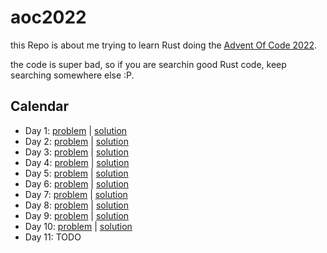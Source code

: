 # aoc2022

this Repo is about me  trying to learn Rust doing the [Advent Of Code 2022](https://adventofcode.com/2022).

the code is super bad, so if you are searchin good Rust code, keep searching somewhere else :P.

## Calendar
- Day 1: [problem](https://adventofcode.com/2022/day/1) | [solution](https://github.com/jurgob/aoc2022/blob/main/day_01/src/main.rs#L60)
- Day 2: [problem](https://adventofcode.com/2022/day/2) | [solution](https://github.com/jurgob/aoc2022/blob/main/day_02/src/main.rs#L67)
- Day 3: [problem](https://adventofcode.com/2022/day/3) | [solution](https://github.com/jurgob/aoc2022/blob/main/day_03/src/main.rs#L34)
- Day 4: [problem](https://adventofcode.com/2022/day/4) | [solution](https://github.com/jurgob/aoc2022/blob/main/day_04/src/main.rs#L64)
- Day 5: [problem](https://adventofcode.com/2022/day/5) | [solution](https://github.com/jurgob/aoc2022/blob/main/day_05/src/main.rs#L2)
- Day 6: [problem](https://adventofcode.com/2022/day/6) | [solution](https://github.com/jurgob/aoc2022/blob/main/day_06/src/main.rs#L2)
- Day 7: [problem](https://adventofcode.com/2022/day/7) | [solution](https://github.com/jurgob/aoc2022/blob/main/day_07/src/main.rs#L2)
- Day 8: [problem](https://adventofcode.com/2022/day/8) | [solution](https://github.com/jurgob/aoc2022/blob/main/day_08/src/main.rs#L2)
- Day 9: [problem](https://adventofcode.com/2022/day/9) | [solution](https://github.com/jurgob/aoc2022/blob/main/day_09/src/main.rs#L2)
- Day 10: [problem](https://adventofcode.com/2022/day/10) | [solution](https://github.com/jurgob/aoc2022/blob/main/day_10/src/main.rs#L2)
- Day 11: TODO
